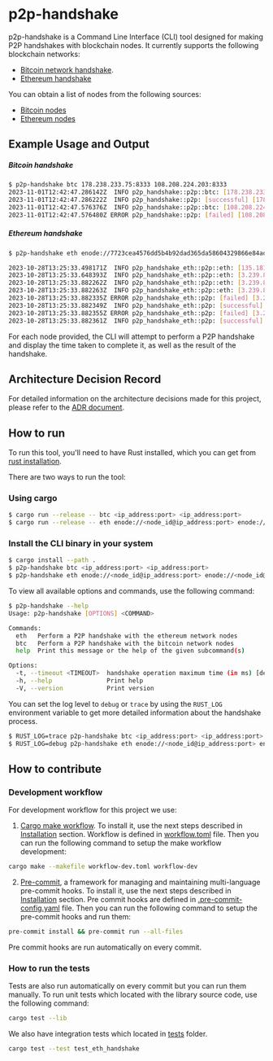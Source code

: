 # p2p-handshake
p2p-handshake is a Command Line Interface (CLI) tool designed for making P2P handshakes with blockchain nodes. It currently supports the following blockchain networks:
* [Bitcoin network handshake](https://github.com/bitcoinbook/bitcoinbook/blob/develop/ch08.asciidoc#network_handshake).
* [Ethereum handshake](https://github.com/ethereum/devp2p/blob/master/rlpx.md#the-rlpx-transport-protocol)

You can obtain a list of nodes from the following sources:
* [Bitcoin nodes](https://bitnodes.io/nodes/?q=Satoshi:25.0.0)
* [Ethereum nodes](https://etherscan.io/nodetracker/nodes)

## Example Usage and Output
##### Bitcoin handshake
```bash
$ p2p-handshake btc 178.238.233.75:8333 108.208.224.203:8333
2023-11-01T12:42:47.286142Z  INFO p2p_handshake::p2p::btc: [178.238.233.75:8333] Perform a P2P handshake took 211.88ms
2023-11-01T12:42:47.286222Z  INFO p2p_handshake::p2p: [successful] [178.238.233.75]
2023-11-01T12:42:47.576376Z  INFO p2p_handshake::p2p::btc: [108.208.224.203:8333] Perform a P2P handshake took 502.12ms
2023-11-01T12:42:47.576480Z ERROR p2p_handshake::p2p: [failed] [108.208.224.203:8333] error: deadline has elapsed: Tokio elapsed error: P2P handshake error
```

##### Ethereum handshake
```bash
$ p2p-handshake eth enode://7723cea4576dd5b4b92dad365da58604329866e84ad0689d86892566c087fce6f87836467dc9c9ab59fc03eeae3eede68e01b4984c4bba60ec20fc25063a3ecc@3.239.83.130:30303 enode://5a73de9456c7eda38d28fb47a8561250f6ca49a640b0f3628a9df71cc90ee1aa7c2007f1d88412f4fe2f6cfae671b5fa023340b19c0d8d905b650ddd8b4c615e@135.181.1.189:30304 enode://7723cea4576dd5b4b92dad365da58604329866e84ad0689d86892566c087fce6f87836467dc9c9ab59fc03eeae3eede68e01b4984c4bba60ec20fc25063a3ecc@3.239.83.130:30303 enode://7723cea4576dd5b4b92dad365da58604329866e84ad0689d86892566c087fce6f87836467dc9c9ab59fc03eeae3eede68e01b4984c4bba60ec20fc25063a3ecc@3.239.82.130:30303

2023-10-28T13:25:33.498171Z  INFO p2p_handshake_eth::p2p::eth: [135.181.1.189] Perform a P2P handshake took 118.42ms
2023-10-28T13:25:33.648393Z  INFO p2p_handshake_eth::p2p::eth: [3.239.82.130] Perform a P2P handshake took 268.64ms
2023-10-28T13:25:33.882262Z  INFO p2p_handshake_eth::p2p::eth: [3.239.83.130] Perform a P2P handshake took 502.51ms
2023-10-28T13:25:33.882263Z  INFO p2p_handshake_eth::p2p::eth: [3.239.83.130] Perform a P2P handshake took 502.51ms
2023-10-28T13:25:33.882335Z ERROR p2p_handshake_eth::p2p: [failed] [3.239.83.130] error: deadline has elapsed: Tokio elapsed error: P2P handshake error
2023-10-28T13:25:33.882349Z  INFO p2p_handshake_eth::p2p: [successful] [135.181.1.189]
2023-10-28T13:25:33.882355Z ERROR p2p_handshake_eth::p2p: [failed] [3.239.83.130] error: deadline has elapsed: Tokio elapsed error: P2P handshake error
2023-10-28T13:25:33.882361Z  INFO p2p_handshake_eth::p2p: [successful] [3.239.82.130]
```
For each node provided, the CLI will attempt to perform a P2P handshake and display the time taken to complete it, as well as the result of the handshake.

## Architecture Decision Record

For detailed information on the architecture decisions made for this project, please refer to the [ADR document](ADR.md).

## How to run

To run this tool, you'll need to have Rust installed, which you can get from [rust installation](https://rustup.rs/).

There are two ways to run the tool:
### Using cargo

```bash
$ cargo run --release -- btc <ip_address:port> <ip_address:port>
$ cargo run --release -- eth enode://<node_id@ip_address:port> enode://<node_id@ip_address:port>
```
### Install the CLI binary in your system

```bash
$ cargo install --path .
$ p2p-handshake btc <ip_address:port> <ip_address:port>
$ p2p-handshake eth enode://<node_id@ip_address:port> enode://<node_id@ip_address:port>
```

To view all available options and commands, use the following command:

```bash
$ p2p-handshake --help
Usage: p2p-handshake [OPTIONS] <COMMAND>

Commands:
  eth   Perform a P2P handshake with the ethereum network nodes
  btc   Perform a P2P handshake with the bitcoin network nodes
  help  Print this message or the help of the given subcommand(s)

Options:
  -t, --timeout <TIMEOUT>  handshake operation maximum time (in ms) [default: 500]
  -h, --help               Print help
  -V, --version            Print version
```


You can set the log level to `debug` or `trace` by using the `RUST_LOG` environment variable to get more detailed information about the handshake process.
```bash
$ RUST_LOG=trace p2p-handshake btc <ip_address:port> <ip_address:port>
$ RUST_LOG=debug p2p-handshake eth enode://<node_id@ip_address:port> enode://<node_id@ip_address:port>
```

## How to contribute

### Development workflow
For development workflow for this project we use:
1. [Cargo make workflow](https://github.com/sagiegurari/cargo-make).
To install it, use the next steps described in [Installation](https://github.com/sagiegurari/cargo-make#installation) section. Workflow is defined in [workflow.toml](workflow-dev.toml) file.
Then you can run the following command to setup the make workflow development:

```bash
cargo make --makefile workflow-dev.toml workflow-dev
```

2. [Pre-commit](https://pre-commit.com), a framework for managing and maintaining multi-language pre-commit hooks. To install it, use the next steps described in [Installation](https://pre-commit.com/#installation) section.
Pre commit hooks are defined in [.pre-commit-config.yaml](.pre-commit-config.yaml) file.
Then you can run the following command to setup the pre-commit hooks and run them:
```bash
pre-commit install && pre-commit run --all-files
```
Pre commit hooks are run automatically on every commit.

### How to run the tests
Tests are also run automatically on every commit but you can run them manually.
To run unit tests which located with the library source code, use the following command:
```bash
cargo test --lib
```
We also have integration tests which located in [tests](tests) folder.
```bash
cargo test --test test_eth_handshake
```
